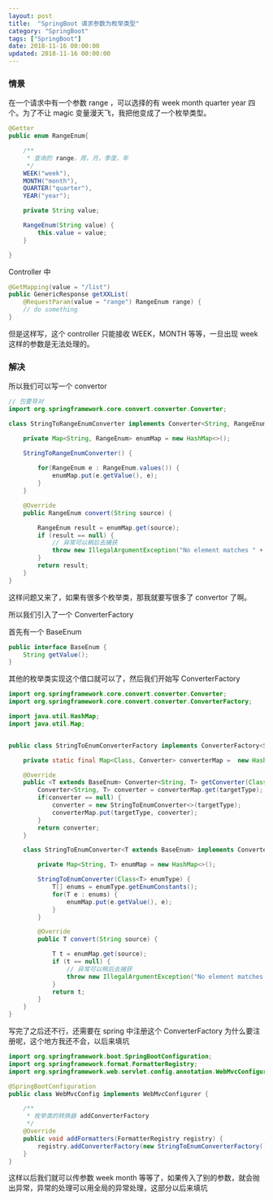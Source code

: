 ```yaml
---
layout: post
title:  "SpringBoot 请求参数为枚举类型"
category: "SpringBoot"
tags: ["SpringBoot"]
date: 2018-11-16 00:00:00
updated: 2018-11-16 00:00:00
---
```


### 情景

在一个请求中有一个参数 range ，可以选择的有 week month quarter year 四个。为了不让 magic 变量漫天飞，我把他变成了一个枚举类型。

<!-- more -->


```java
@Getter
public enum RangeEnum{

    /**
     * 查询的 range，周，月，季度，年
     */
    WEEK("week"),
    MONTH("month"),
    QUARTER("quarter"),
    YEAR("year");

    private String value;

    RangeEnum(String value) {
        this.value = value;
    }

}
```

Controller 中

```java
@GetMapping(value = "/list")
public GenericResponse getXXList(
	@RequestParam(value = "range") RangeEnum range) {
	// do something
}
```

但是这样写，这个 controller 只能接收 WEEK，MONTH 等等，一旦出现 week 这样的参数是无法处理的。

### 解决

所以我们可以写一个 convertor

```java
// 包要导对
import org.springframework.core.convert.converter.Converter;

class StringToRangeEnumConverter implements Converter<String, RangeEnum> {

    private Map<String, RangeEnum> enumMap = new HashMap<>();

    StringToRangeEnumConverter() {
        
        for(RangeEnum e : RangeEnum.values()) {
            enumMap.put(e.getValue(), e);
        }
    }

    @Override
    public RangeEnum convert(String source) {

        RangeEnum result = enumMap.get(source);
        if (result == null) {
            // 异常可以稍后去捕获
            throw new IllegalArgumentException("No element matches " + source);
        }
        return result;
    }
}
```

这样问题又来了，如果有很多个枚举类，那我就要写很多了 convertor 了啊。

所以我们引入了一个 ConverterFactory

首先有一个 BaseEnum

```java
public interface BaseEnum {
    String getValue();
}
```

其他的枚举类实现这个借口就可以了，然后我们开始写 ConverterFactory


```java
import org.springframework.core.convert.converter.Converter;
import org.springframework.core.convert.converter.ConverterFactory;

import java.util.HashMap;
import java.util.Map;


public class StringToEnumConverterFactory implements ConverterFactory<String, BaseEnum> {

    private static final Map<Class, Converter> converterMap =  new HashMap<>();

    @Override
    public <T extends BaseEnum> Converter<String, T> getConverter(Class<T> targetType) {
        Converter<String, T> converter = converterMap.get(targetType);
        if(converter == null) {
            converter = new StringToEnumConverter<>(targetType);
            converterMap.put(targetType, converter);
        }
        return converter;
    }

    class StringToEnumConverter<T extends BaseEnum> implements Converter<String, T> {

        private Map<String, T> enumMap = new HashMap<>();

        StringToEnumConverter(Class<T> enumType) {
            T[] enums = enumType.getEnumConstants();
            for(T e : enums) {
                enumMap.put(e.getValue(), e);
            }
        }

        @Override
        public T convert(String source) {

            T t = enumMap.get(source);
            if (t == null) {
                // 异常可以稍后去捕获
                throw new IllegalArgumentException("No element matches " + source);
            }
            return t;
        }
    }
}
```

写完了之后还不行，还需要在 spring 中注册这个 ConverterFactory 为什么要注册呢，这个地方我还不会，以后来填坑

```java
import org.springframework.boot.SpringBootConfiguration;
import org.springframework.format.FormatterRegistry;
import org.springframework.web.servlet.config.annotation.WebMvcConfigurer;

@SpringBootConfiguration
public class WebMvcConfig implements WebMvcConfigurer {

    /**
     * 枚举类的转换器 addConverterFactory
     */
    @Override
    public void addFormatters(FormatterRegistry registry) {
        registry.addConverterFactory(new StringToEnumConverterFactory());
    }
}
```

这样以后我们就可以传参数 week month 等等了，如果传入了别的参数，就会抛出异常，异常的处理可以用全局的异常处理，这部分以后来填坑




